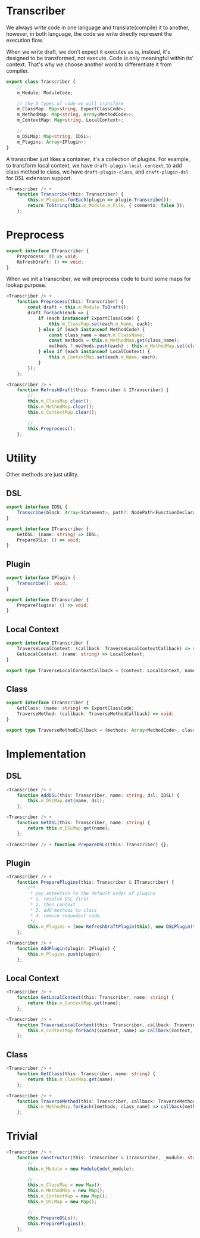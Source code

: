 # Transcriber

We always write code in one language and translate(compile) it to another, however, in both language, the code we write directly represent the execution flow.

When we write draft, we don't expect it executes as is, instead, it's designed to be transformed, not execute. Code is only meaningful within its' context. That's why we choose another word to differentiate it from compiler.

```typescript
export class Transcriber {
    //
    m_Module: ModuleCode;

    // the 3 types of code we will transform
    m_ClassMap: Map<string, ExportClassCode>;
    m_MethodMap: Map<string, Array<MethodCode>>;
    m_ContextMap: Map<string, LocalContext>;

    //
    m_DSLMap: Map<string, IDSL>;
    m_Plugins: Array<IPlugin>;
}
```

A transcriber just likes a container, it's a collection of plugins. For example, to transform local context, we have ```draft-plugin-local-context```, to add class method to class, we have ```draft-plugin-class```, and ```draft-plugin-dsl``` for DSL extension support.

```typescript
<Transcriber /> +
    function Transcribe(this: Transcriber) {
        this.m_Plugins.forEach(plugin => plugin.Transcribe());
        return ToString(this.m_Module.m_File, { comments: false });
    };
```

# Preprocess

```typescript
export interface ITranscriber {
    Preprocess: () => void;
    RefreshDraft: () => void;
}
```

When we init a transcriber, we will preprocess code to build some maps for lookup purpose.

```typescript
<Transcriber /> +
    function Preprocess(this: Transcriber) {
        const draft = this.m_Module.ToDraft();
        draft.forEach(each => {
            if (each instanceof ExportClassCode) {
                this.m_ClassMap.set(each.m_Name, each);
            } else if (each instanceof MethodCode) {
                const class_name = each.m_ClassName;
                const methods = this.m_MethodMap.get(class_name);
                methods ? methods.push(each) : this.m_MethodMap.set(class_name, [each]);
            } else if (each instanceof LocalContext) {
                this.m_ContextMap.set(each.m_Name, each);
            }
        });
    };
```

```typescript
<Transcriber /> +
    function RefreshDraft(this: Transcriber & ITranscriber) {
        //
        this.m_ClassMap.clear();
        this.m_MethodMap.clear();
        this.m_ContextMap.clear();

        //
        this.Preprocess();
    };
```

# Utility

Other methods are just utility.

## DSL

```typescript
export interface IDSL {
    Transcribe(block: Array<Statement>, path?: NodePath<FunctionDeclaration>): Array<Statement>;
}
```

```typescript
export interface ITranscriber {
    GetDSL: (name: string) => IDSL;
    PrepareDSLs: () => void;
}
```

## Plugin

```typescript
export interface IPlugin {
    Transcribe(): void;
}
```

```typescript
export interface ITranscriber {
    PreparePlugins: () => void;
}
```

## Local Context

```typescript
export interface ITranscriber {
    TraverseLocalContext: (callback: TraverseLocalContextCallback) => void;
    GetLocalContext: (name: string) => LocalContext;
}
```

```typescript
export type TraverseLocalContextCallback = (context: LocalContext, name: string) => void;
```

## Class

```typescript
export interface ITranscriber {
    GetClass: (name: string) => ExportClassCode;
    TraverseMethod: (callback: TraverseMethodCallback) => void;
}
```

```typescript
export type TraverseMethodCallback = (methods: Array<MethodCode>, class_name: string) => void;
```

# Implementation

##  DSL

```typescript
<Transcriber /> +
    function AddDSL(this: Transcriber, name: string, dsl: IDSL) {
        this.m_DSLMap.set(name, dsl);
    };
```

```typescript
<Transcriber /> +
    function GetDSL(this: Transcriber, name: string) {
        return this.m_DSLMap.get(name);
    };
```

```typescript
<Transcriber /> + function PrepareDSLs(this: Transcriber) {};
```

##  Plugin

```typescript
<Transcriber /> +
    function PreparePlugins(this: Transcriber & ITranscriber) {
        /**
         * pay attention to the default order of plugins
         * 1. resolve DSL first
         * 2. then context
         * 3. add methods to class
         * 4. remove redundant code
         */
        this.m_Plugins = [new RefreshDraftPlugin(this), new DSLPlugin(this), new RefreshDraftPlugin(this), new LocalContextPlugin(this), new ClassPlugin(this), new FilterPlugin(this)];
    };
```

```typescript
<Transcriber /> +
    function AddPlugin(plugin: IPlugin) {
        this.m_Plugins.push(plugin);
    };
```

##  Local Context

```typescript
<Transcriber /> +
    function GetLocalContext(this: Transcriber, name: string) {
        return this.m_ContextMap.get(name);
    };
```

```typescript
<Transcriber /> +
    function TraverseLocalContext(this: Transcriber, callback: TraverseLocalContextCallback) {
        this.m_ContextMap.forEach((context, name) => callback(context, name));
    };
```

##  Class

```typescript
<Transcriber /> +
    function GetClass(this: Transcriber, name: string) {
        return this.m_ClassMap.get(name);
    };
```

```typescript
<Transcriber /> +
    function TraverseMethod(this: Transcriber, callback: TraverseMethodCallback) {
        this.m_MethodMap.forEach((methods, class_name) => callback(methods, class_name));
    };
```

# Trivial

```typescript
<Transcriber /> +
    function constructor(this: Transcriber & ITranscriber, _module: string) {
        //
        this.m_Module = new ModuleCode(_module);

        //
        this.m_ClassMap = new Map();
        this.m_MethodMap = new Map();
        this.m_ContextMap = new Map();
        this.m_DSLMap = new Map();

        //
        this.PrepareDSLs();
        this.PreparePlugins();
    };
```